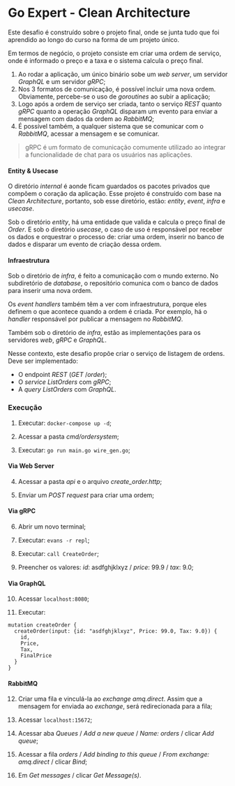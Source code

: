 # Go Expert - Clean Architecture

Este desafio é construído sobre o projeto final, onde se junta tudo que foi aprendido ao longo do curso na forma de um projeto único.

Em termos de negócio, o projeto consiste em criar uma ordem de serviço, onde é informado o preço e a taxa e o sistema calcula o preço final.

1. Ao rodar a aplicação, um único binário sobe um _web server_, um servidor _GraphQL_ e um servidor _gRPC_;
2. Nos 3 formatos de comunicação, é possível incluir uma nova ordem. Obviamente, percebe-se o uso de _goroutines_ ao subir a aplicação;
3. Logo após a ordem de serviço ser criada, tanto o serviço _REST_ quanto _gRPC_ quanto a operação _GraphQL_ disparam um evento para enviar a mensagem com dados da ordem ao _RabbitMQ_;
4. É possível também, a qualquer sistema que se comunicar com o _RabbitMQ_, acessar a mensagem e se comunicar.

> gRPC é um formato de comunicação comumente utilizado ao integrar a funcionalidade de chat para os usuários nas aplicações.

#### Entity & Usecase

O diretório _internal_ é aonde ficam guardados os pacotes privados que compõem o coração da aplicação. Esse projeto é construído com base na _Clean Architecture_, portanto, sob esse diretório, estão: _entity_, _event_, _infra_ e _usecase_.

Sob o diretório _entity_, há uma entidade que valida e calcula o preço final de _Order_. E sob o diretório _usecase_, o caso de uso é responsável por receber os dados e orquestrar o processo de: criar uma ordem, inserir no banco de dados e disparar um evento de criação dessa ordem.

#### Infraestrutura

Sob o diretório de _infra_, é feito a comunicação com o mundo externo. No subdiretório de _database_, o repositório comunica com o banco de dados para inserir uma nova ordem.

Os _event handlers_ também têm a ver com infraestrutura, porque eles definem o que acontece quando a ordem é criada. Por exemplo, há o _handler_ responsável por publicar a mensagem no _RabbitMQ_.

Também sob o diretório de _infra_, estão as implementações para os servidores _web_, _gRPC_ e _GraphQL_.

Nesse contexto, este desafio propõe criar o serviço de listagem de ordens. Deve ser implementado:

- O endpoint _REST_ (_GET_ /_order_);
- O _service_ _ListOrders_ com _gRPC_;
- A _query_ _ListOrders_ com _GraphQL_.

### Execução

1. Executar: `docker-compose up -d`;

2. Acessar a pasta _cmd/ordersystem_;

3. Executar: `go run main.go wire_gen.go`;

#### Via Web Server

4. Acessar a pasta _api_ e o arquivo _create_order.http_;

5. Enviar um _POST request_ para criar uma ordem;

#### Via gRPC

6. Abrir um novo terminal;

7. Executar: `evans -r repl`;

8. Executar: `call CreateOrder`;

9. Preencher os valores: _id_: asdfghjklxyz / _price_: 99.9 / _tax_: 9.0;

#### Via GraphQL

10. Acessar `localhost:8080`;

11. Executar:

```
mutation createOrder {
  createOrder(input: {id: "asdfghjklxyz", Price: 99.0, Tax: 9.0}) {
    id,
    Price,
    Tax,
    FinalPrice
  }
}
```

#### RabbitMQ

12. Criar uma fila e vinculá-la ao _exchange amq.direct_. Assim que a mensagem for enviada ao _exchange_, será redirecionada para a fila;

13. Acessar `localhost:15672`;

14. Acessar aba _Queues_ / _Add a new queue_ / _Name: orders_ / clicar _Add queue_;

15. Acessar a fila _orders_ / _Add binding to this queue_ / _From exchange: amq.direct_ / clicar _Bind_;

16. Em _Get messages_ / clicar _Get Message(s)_.
